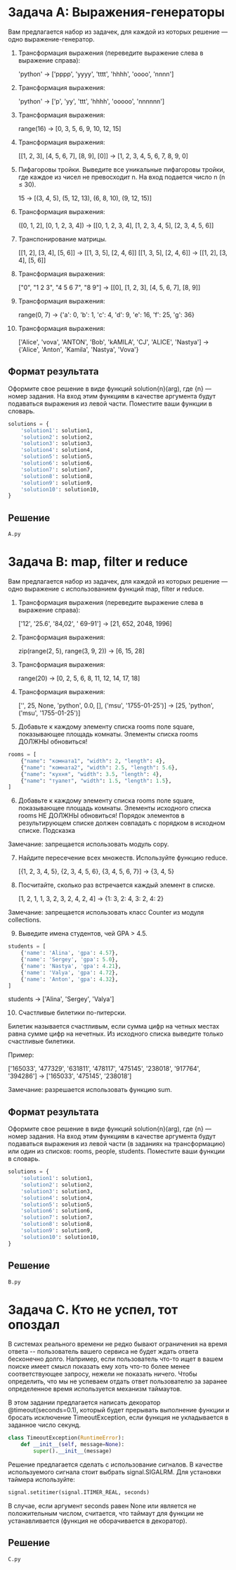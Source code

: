 # Задача А: Выражения-генераторы
Вам предлагается набор из задачек, для каждой из которых решение — одно выражение-генератор.
1. Трансформация выражения (переведите выражение слева в выражение справа):

    'python' -> ['pppp', 'yyyy', 'tttt', 'hhhh', 'oooo', 'nnnn']

2. Трансформация выражения:

    'python' -> ['p', 'yy', 'ttt', 'hhhh', 'ooooo', 'nnnnnn']

3. Трансформация выражения:

    range(16) -> [0, 3, 5, 6, 9, 10, 12, 15]

4. Трансформация выражения:

    [[1, 2, 3], [4, 5, 6, 7], [8, 9], [0]] -> [1, 2, 3, 4, 5, 6, 7, 8, 9, 0]

5. Пифагоровы тройки.
Выведите все уникальные пифагоровы тройки, где каждое из чисел не превосходит n. На вход подается число n (n ≤ 30).

    15 -> [(3, 4, 5), (5, 12, 13), (6, 8, 10), (9, 12, 15)]

6. Трансформация выражения:

    ([0, 1, 2], [0, 1, 2, 3, 4]) -> [[0, 1, 2, 3, 4], [1, 2, 3, 4, 5], [2, 3, 4, 5, 6]]

7. Транспонирование матрицы.

    [[1, 2], [3, 4], [5, 6]] -> [[1, 3, 5], [2, 4, 6]]
    [[1, 3, 5], [2, 4, 6]] -> [[1, 2], [3, 4], [5, 6]]

8. Трансформация выражения:

    ["0", "1 2 3", "4 5 6 7", "8 9"] -> [[0], [1, 2, 3], [4, 5, 6, 7], [8, 9]]

9. Трансформация выражения:

    range(0, 7) -> {'a': 0, 'b': 1, 'c': 4, 'd': 9, 'e': 16, 'f': 25, 'g': 36}

10. Трансформация выражения:

    ['Alice', 'vova', 'ANTON', 'Bob', 'kAMILA', 'CJ', 'ALICE', 'Nastya'] -> {'Alice', 'Anton', 'Kamila', 'Nastya', 'Vova'}

## Формат результата
Оформите свое решение в виде функций solution{n}(arg), где {n} — номер задания. На вход этим функциям в качестве аргумента будут подаваться выражения из левой части. Поместите ваши функции в словарь.

```py
solutions = {
    'solution1': solution1,
    'solution2': solution2,
    'solution3': solution3,
    'solution4': solution4,
    'solution5': solution5,
    'solution6': solution6,
    'solution7': solution7,
    'solution8': solution8,
    'solution9': solution9,
    'solution10': solution10,
}
```
## Решение
    A.py

# Задача B: map, filter и reduce

Вам предлагается набор из задачек, для каждой из которых решение — одно выражение с использованием функций map, filter и reduce.

1. Трансформация выражения (переведите выражение слева в выражение справа):

    ['12', '25.6', '84,02', '  69-91'] -> [21, 652, 2048, 1996]

2. Трансформация выражения:

    zip(range(2, 5), range(3, 9, 2)) -> [6, 15, 28]

3. Трансформация выражения:

    range(20) -> [0, 2, 5, 6, 8, 11, 12, 14, 17, 18]

4. Трансформация выражения:

    ['', 25, None, 'python', 0.0, [], ('msu', '1755-01-25')] -> [25, 'python', ('msu', '1755-01-25')]

5. Добавьте к каждому элементу списка rooms поле square, показывающее площадь комнаты. Элементы списка rooms ДОЛЖНЫ обновиться!

```py
rooms = [
    {"name": "комната1", "width": 2, "length": 4},
    {"name": "комната2", "width": 2.5, "length": 5.6},
    {"name": "кухня", "width": 3.5, "length": 4},
    {"name": "туалет", "width": 1.5, "length": 1.5},
]
```

6. Добавьте к каждому элементу списка rooms поле square, показывающее площадь комнаты. Элементы исходного списка rooms НЕ ДОЛЖНЫ обновиться! Порядок элементов в результирующем списке должен совпадать с порядком в исходном списке.
Подсказка

Замечание: запрещается использовать модуль copy.

7. Найдите пересечение всех множеств. Используйте функцию reduce.

    [{1, 2, 3, 4, 5}, {2, 3, 4, 5, 6}, {3, 4, 5, 6, 7}] -> {3, 4, 5}

8. Посчитайте, сколько раз встречается каждый элемент в списке.

    [1, 2, 1, 1, 3, 2, 3, 2, 4, 2, 4] -> {1: 3, 2: 4, 3: 2, 4: 2}

Замечание: запрещается использовать класс Counter из модуля collections.

9. Выведите имена студентов, чей GPA > 4.5.

```py
students = [
    {'name': 'Alina', 'gpa': 4.57},
    {'name': 'Sergey', 'gpa': 5.0},
    {'name': 'Nastya', 'gpa': 4.21},
    {'name': 'Valya', 'gpa': 4.72},
    {'name': 'Anton', 'gpa': 4.32},
]
```

students -> ['Alina', 'Sergey', 'Valya']

10. Счастливые билетики по-питерски.

Билетик называется счастливым, если сумма цифр на четных местах равна сумме цифр на нечетных. Из исходного списка выведите только счастливые билетики.

Пример:

['165033', '477329', '631811', '478117', '475145', '238018', '917764', '394286'] -> ['165033', '475145', '238018']


Замечание: разрешается использовать функцию sum.

## Формат результата

Оформите свое решение в виде функций solution{n}(arg), где {n} — номер задания. На вход этим функциям в качестве аргумента будут подаваться выражения из левой части (в заданиях на трансформацию) или один из списков: rooms, people, students. Поместите ваши функции в словарь.

```py
solutions = {
    'solution1': solution1,
    'solution2': solution2,
    'solution3': solution3,
    'solution4': solution4,
    'solution5': solution5,
    'solution6': solution6,
    'solution7': solution7,
    'solution8': solution8,
    'solution9': solution9,
    'solution10': solution10,
}
```

## Решение
    B.py


# Задача C. Кто не успел, тот опоздал

В системах реального времени не редко бывают ограничения на время ответа -- пользователь вашего сервиса не будет ждать ответа бесконечно долго. Например, если пользователь что-то ищет в вашем поиске имеет смысл показать ему хоть что-то более менее соответствующее запросу, нежели не показать ничего. Чтобы определить, что мы не успеваем отдать ответ пользователю за заранее определенное время используется механизм таймаутов.

В этом задании предлагается написать декоратор @timeout(seconds=0.1), который будет прерывать выполнение функции и бросать исключение TimeoutException, если функция не укладывается в заданное число секунд.

```py
class TimeoutException(RuntimeError):
    def __init__(self, message=None):
        super().__init__(message)
```

Решение предлагается сделать с использование сигналов. В качестве используемого сигнала стоит выбрать signal.SIGALRM. Для установки таймера используйте:

```py
signal.setitimer(signal.ITIMER_REAL, seconds)
```

В случае, если аргумент seconds равен None или является не положительным числом, считается, что таймаут для функции не устанавливается (функция не оборачивается в декоратор).

## Решение
    C.py

